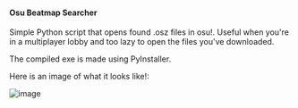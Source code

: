 #### Osu Beatmap Searcher

Simple Python script that opens found .osz files in osu!. Useful when you're in a multiplayer lobby and too lazy to open the files you've downloaded.

The compiled exe is made using PyInstaller.

Here is an image of what it looks like!:

![image](https://github.com/user-attachments/assets/0218bea5-76c8-4e0d-9b23-b28d8a7df8e2)

